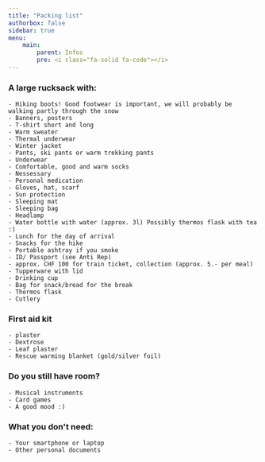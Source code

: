 ```yaml
---
title: "Packing list"
authorbox: false
sidebar: true
menu: 
    main:
        parent: Infos
        pre: <i class="fa-solid fa-code"></i>
---
```


### A large rucksack with:

    - Hiking boots! Good footwear is important, we will probably be walking partly through the snow
    - Banners, posters
    - T-shirt short and long
    - Warm sweater
    - Thermal underwear
    - Winter jacket
    - Pants, ski pants or warm trekking pants
    - Underwear
    - Comfortable, good and warm socks
    - Nessessary
    - Personal medication
    - Gloves, hat, scarf
    - Sun protection
    - Sleeping mat
    - Sleeping bag
    - Headlamp
    - Water bottle with water (approx. 3l) Possibly thermos flask with tea :)
    - Lunch for the day of arrival
    - Snacks for the hike
    - Portable ashtray if you smoke
    - ID/ Passport (see Anti Rep)
    - approx. CHF 100 for train ticket, collection (approx. 5.- per meal)
    - Tupperware with lid
    - Drinking cup
    - Bag for snack/bread for the break
    - Thermos flask
    - Cutlery


### First aid kit

    - plaster
    - Dextrose
    - Leaf plaster
    - Rescue warming blanket (gold/silver foil)


### Do you still have room?

    - Musical instruments
    - Card games
    - A good mood :)


### What you don't need:

    - Your smartphone or laptop
    - Other personal documents

